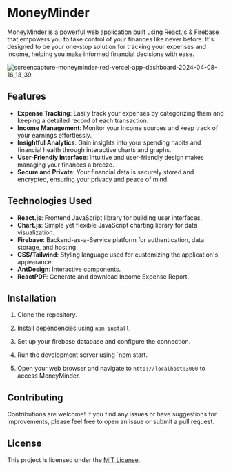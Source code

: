 # MoneyMinder

MoneyMinder is a powerful web application built using React.js & Firebase that empowers you to take control of your finances like never before. It's designed to be your one-stop solution for tracking your expenses and income, helping you make informed financial decisions with ease.

![screencapture-moneyminder-red-vercel-app-dashboard-2024-04-08-16_13_39](https://github.com/ADHIL-MOHAMMED-P-N/moneyminder/assets/44119839/bf00bcd4-49cf-49f0-9386-30f2b45bac28)

## Features

- **Expense Tracking**: Easily track your expenses by categorizing them and keeping a detailed record of each transaction.
- **Income Management**: Monitor your income sources and keep track of your earnings effortlessly.
- **Insightful Analytics**: Gain insights into your spending habits and financial health through interactive charts and graphs.
- **User-Friendly Interface**: Intuitive and user-friendly design makes managing your finances a breeze.
- **Secure and Private**: Your financial data is securely stored and encrypted, ensuring your privacy and peace of mind.

## Technologies Used

- **React.js**: Frontend JavaScript library for building user interfaces.
- **Chart.js**: Simple yet flexible JavaScript charting library for data visualization.
- **Firebase**: Backend-as-a-Service platform for authentication, data storage, and hosting.
- **CSS/Tailwind**: Styling language used for customizing the application's appearance.
- **AntDesign**: Interactive components.
- **ReactPDF**: Generate and download Income Expense Report.

## Installation

1. Clone the repository.
2. Install dependencies using `npm install`.
3. Set up your firebase database and configure the connection.
4. Run the development server using `npm start.


5. Open your web browser and navigate to `http://localhost:3000` to access MoneyMinder.

## Contributing

Contributions are welcome! If you find any issues or have suggestions for improvements, please feel free to open an issue or submit a pull request.

## License

This project is licensed under the [MIT License](LICENSE).


